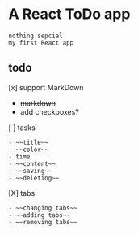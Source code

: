 # A React ToDo app
    nothing sepcial
    my first React app
## todo
 [x] support MarkDown
 - ~~markdown~~
 - add checkboxes?
 
 [ ] tasks
   
    - ~~title~~
    - ~~color~~
    - time
    - ~~content~~
    - ~~saving~~
    - ~~deleting~~

 [X] tabs

    - ~~changing tabs~~
    - ~~adding tabs~~
    - ~~removing tabs~~
